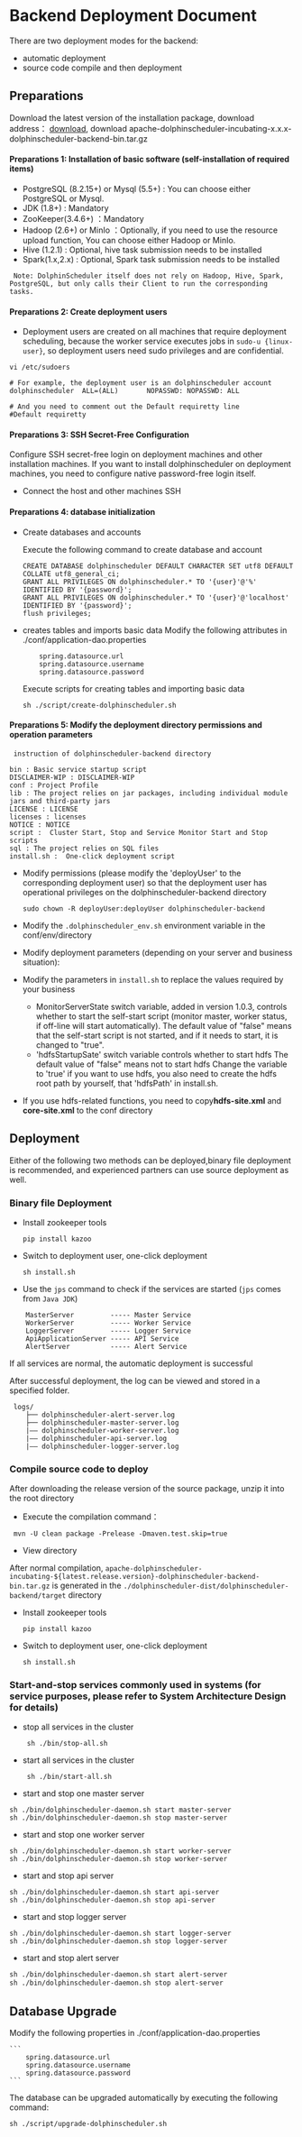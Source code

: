 # Backend Deployment Document

There are two deployment modes for the backend: 

- automatic deployment  
- source code compile and then deployment

## Preparations

Download the latest version of the installation package, download address：  [download](https://dolphinscheduler.apache.org/en-us/docs/release/download.html),
download apache-dolphinscheduler-incubating-x.x.x-dolphinscheduler-backend-bin.tar.gz



#### Preparations 1: Installation of basic software (self-installation of required items)

 * PostgreSQL (8.2.15+) or Mysql (5.5+) :  You can choose either PostgreSQL or Mysql.
 * JDK (1.8+) :  Mandatory
 * ZooKeeper(3.4.6+) ：Mandatory
 * Hadoop (2.6+) or MinIo ：Optionally, if you need to use the resource upload function, You can choose either Hadoop or MinIo.
 * Hive (1.2.1) :   Optional, hive task submission needs to be installed
 * Spark(1.x,2.x) :  Optional, Spark task submission needs to be installed

```
 Note: DolphinScheduler itself does not rely on Hadoop, Hive, Spark, PostgreSQL, but only calls their Client to run the corresponding tasks.
```

#### Preparations 2: Create deployment users

- Deployment users are created on all machines that require deployment scheduling, because the worker service executes jobs in `sudo-u {linux-user}`, so deployment users need sudo privileges and are confidential.

```
vi /etc/sudoers

# For example, the deployment user is an dolphinscheduler account
dolphinscheduler  ALL=(ALL)       NOPASSWD: NOPASSWD: ALL

# And you need to comment out the Default requiretty line
#Default requiretty
```

#### Preparations 3: SSH Secret-Free Configuration
Configure SSH secret-free login on deployment machines and other installation machines. If you want to install dolphinscheduler on deployment machines, you need to configure native password-free login itself.

- Connect the host and other machines SSH

#### Preparations 4: database initialization

* Create databases and accounts

    Execute the following command to create database and account
    
    ```
    CREATE DATABASE dolphinscheduler DEFAULT CHARACTER SET utf8 DEFAULT COLLATE utf8_general_ci;
    GRANT ALL PRIVILEGES ON dolphinscheduler.* TO '{user}'@'%' IDENTIFIED BY '{password}';
    GRANT ALL PRIVILEGES ON dolphinscheduler.* TO '{user}'@'localhost' IDENTIFIED BY '{password}';
    flush privileges;
    ```

* creates tables and imports basic data
    Modify the following attributes in ./conf/application-dao.properties

    ```
        spring.datasource.url
        spring.datasource.username
        spring.datasource.password
    ```
    
    Execute scripts for creating tables and importing basic data
    
    ```
    sh ./script/create-dolphinscheduler.sh
    ```

#### Preparations 5: Modify the deployment directory permissions and operation parameters

     instruction of dolphinscheduler-backend directory 

```directory
bin : Basic service startup script
DISCLAIMER-WIP : DISCLAIMER-WIP
conf : Project Profile
lib : The project relies on jar packages, including individual module jars and third-party jars
LICENSE : LICENSE
licenses : licenses
NOTICE : NOTICE
script :  Cluster Start, Stop and Service Monitor Start and Stop scripts
sql : The project relies on SQL files
install.sh :  One-click deployment script
```

- Modify permissions (please modify the 'deployUser' to the corresponding deployment user) so that the deployment user has operational privileges on the dolphinscheduler-backend directory

    `sudo chown -R deployUser:deployUser dolphinscheduler-backend`

- Modify the `.dolphinscheduler_env.sh` environment variable in the conf/env/directory

- Modify deployment parameters (depending on your server and business situation):

 - Modify the parameters in `install.sh` to replace the values required by your business
   - MonitorServerState switch variable, added in version 1.0.3, controls whether to start the self-start script (monitor master, worker status, if off-line will start automatically). The default value of "false" means that the self-start script is not started, and if it needs to start, it is changed to "true".
   - 'hdfsStartupSate' switch variable controls whether to start hdfs
      The default value of "false" means not to start hdfs
      Change the variable to 'true' if you want to use hdfs, you also need to create the hdfs root path by yourself, that 'hdfsPath' in install.sh.

 - If you use hdfs-related functions, you need to copy**hdfs-site.xml** and **core-site.xml** to the conf directory


## Deployment
Either of the following two methods can be deployed,binary file deployment is recommended, and experienced partners can use source deployment as well.

### Binary file Deployment

- Install zookeeper tools

   `pip install kazoo`

- Switch to deployment user, one-click deployment

    `sh install.sh` 

- Use the `jps` command to check if the services are started (`jps` comes from `Java JDK`)

```aidl
    MasterServer         ----- Master Service
    WorkerServer         ----- Worker Service
    LoggerServer         ----- Logger Service
    ApiApplicationServer ----- API Service
    AlertServer          ----- Alert Service
```

If all services are normal, the automatic deployment is successful


After successful deployment, the log can be viewed and stored in a specified folder.

```logPath
 logs/
    ├── dolphinscheduler-alert-server.log
    ├── dolphinscheduler-master-server.log
    |—— dolphinscheduler-worker-server.log
    |—— dolphinscheduler-api-server.log
    |—— dolphinscheduler-logger-server.log
```

### Compile source code to deploy

After downloading the release version of the source package, unzip it into the root directory

* Execute the compilation command：

```
 mvn -U clean package -Prelease -Dmaven.test.skip=true
```

* View directory

After normal compilation, `apache-dolphinscheduler-incubating-${latest.release.version}-dolphinscheduler-backend-bin.tar.gz`
is generated in the `./dolphinscheduler-dist/dolphinscheduler-backend/target` directory


- Install zookeeper tools

   `pip install kazoo`

- Switch to deployment user, one-click deployment

    `sh install.sh`

### Start-and-stop services commonly used in systems (for service purposes, please refer to System Architecture Design for details)

* stop all services in the cluster
  
   ` sh ./bin/stop-all.sh`
   
* start all services in the cluster
  
   ` sh ./bin/start-all.sh`

* start and stop one master server

```master
sh ./bin/dolphinscheduler-daemon.sh start master-server
sh ./bin/dolphinscheduler-daemon.sh stop master-server
```

* start and stop one worker server

```worker
sh ./bin/dolphinscheduler-daemon.sh start worker-server
sh ./bin/dolphinscheduler-daemon.sh stop worker-server
```

* start and stop api server

```Api
sh ./bin/dolphinscheduler-daemon.sh start api-server
sh ./bin/dolphinscheduler-daemon.sh stop api-server
```
* start and stop logger server

```Logger
sh ./bin/dolphinscheduler-daemon.sh start logger-server
sh ./bin/dolphinscheduler-daemon.sh stop logger-server
```
* start and stop alert server

```Alert
sh ./bin/dolphinscheduler-daemon.sh start alert-server
sh ./bin/dolphinscheduler-daemon.sh stop alert-server
```

## Database Upgrade
Modify the following properties in ./conf/application-dao.properties

    ```
        spring.datasource.url
        spring.datasource.username
        spring.datasource.password
    ```
The database can be upgraded automatically by executing the following command:
```upgrade
sh ./script/upgrade-dolphinscheduler.sh
```


